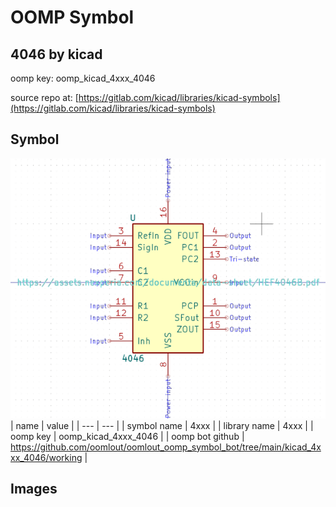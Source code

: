 # OOMP Symbol  
## 4046  by kicad  
  
oomp key: oomp_kicad_4xxx_4046  
  
source repo at: [https://gitlab.com/kicad/libraries/kicad-symbols](https://gitlab.com/kicad/libraries/kicad-symbols)  
## Symbol  
  
[![working.png](working_600.png)](working.png)  
| name | value | 
| --- | --- | 
| symbol name | 4xxx | 
| library name | 4xxx | 
| oomp key | oomp_kicad_4xxx_4046 | 
| oomp bot github | https://github.com/oomlout/oomlout_oomp_symbol_bot/tree/main/kicad_4xxx_4046/working | 
## Images  
